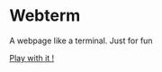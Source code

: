 Webterm
=======

A webpage like a terminal. Just for fun

[Play with it !](http://florianbezagu.github.com/Webterm/)
